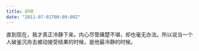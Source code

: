 ```yaml
---
title: 好吧
date: "2011-07-01T00:00:00Z"
---
```

直到现在，我才真正冷静下来。内心尽管痛楚不堪，却也毫无办法。所以说当一个人破釜沉舟去被动接受结果的时候，是他最冷静的时候。